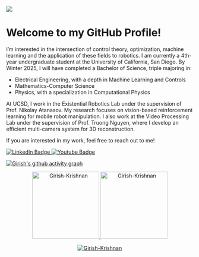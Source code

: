 ![](https://komarev.com/ghpvc/?username=Girish-Krishnan)

# Welcome to my GitHub Profile!

I’m interested in the intersection of control theory, optimization, machine learning and the application of these fields to robotics. I am currently a 4th-year undergraduate student at the University of California, San Diego. By Winter 2025, I will have completed a Bachelor of Science, triple majoring in:

* Electrical Engineering, with a depth in Machine Learning and Controls
* Mathematics-Computer Science
* Physics, with a specialization in Computational Physics

At UCSD, I work in the Existential Robotics Lab under the supervision of Prof. Nikolay Atanasov. My research focuses on vision-based reinforcement learning for mobile robot manipulation. I also work at the Video Processing Lab under the supervision of Prof. Truong Nguyen, where I develop an efficient multi-camera system for 3D reconstruction.

If you are interested in my work, feel free to reach out to me!

<div id="badges">
<a href="https://www.linkedin.com/in/girk/">
  <img src="https://img.shields.io/badge/LinkedIn-blue?style=for-the-badge&logo=linkedin&logoColor=white" alt="LinkedIn Badge"/>
</a>
<a href="mailto:gikrishnan@ucsd.edu">
  <img src="https://img.shields.io/badge/Gmail-white?style=for-the-badge&logo=gmail&logoColor=red" alt="Youtube Badge"/>
</a>
</div>

[![Girish's github activity graph](https://github-readme-activity-graph.vercel.app/graph?username=Girish-Krishnan&bg_color=100f0f&color=4c5e9e&line=4c569e&point=403e41&area=true&hide_border=true)](https://github.com/Girish-Krishnan/github-readme-activity-graph)

<div align="center">
  <a href="https://github.com/Girish-Krishnan">
    <img height="180em" src="https://github-readme-stats.vercel.app/api/top-langs?username=Girish-Krishnan&show_icons=true&locale=en&layout=compact&theme=tokyonight" alt="Girish-Krishnan"/>
    <img height="180em" src="https://github-readme-stats.vercel.app/api?username=Girish-Krishnan&show_icons=true&locale=en&layout=compact&theme=tokyonight" alt="Girish-Krishnan"/>
  </a>
</div>
<p align="center">
  <a href="https://github.com/Girish-Krishnan">
    <img src="https://github-readme-streak-stats.herokuapp.com/?user=Girish-Krishnan&&theme=tokyonight" alt="Girish-Krishnan" />
  </a>
</p>
